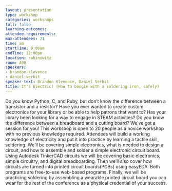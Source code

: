 ```yaml
---
layout: presentation
type: workshop
categories: workshops
full: false
learning-outcomes: 
attendee-requirements: 
max-attendees: 21
time: am
startTime: 9:00am
endTime: 12:00pm
location: rabinowitz
room: A98
speakers:
- brandon-klevence
- daniel-verbit
speaker-text: Brandon Klevence, Daniel Verbit
title: It’s Electric! (How to boogie with a soldering iron, safely)
---
```

Do you know Python, C, and Ruby, but don’t know the difference between a transistor and a resistor? Have you ever wanted to create custom electronics for your library or be able to help patrons that want to? Has your library been looking for a way to engage in STEAM activities? Do you know the difference between a breadboard and a cutting board? We’ve got a session for you!   This workshop is open to 20 people as a novice workshop with no previous knowledge required.   Attendees will build a working knowledge of electricity and put it into practice by learning a tactile skill, soldering. We’ll be covering simple electronics, what is needed to design a circuit, and how to assemble and solder a simple electronic circuit board. Using Autodesk TinkerCAD circuits we will be covering basic electronics, simple circuitry, and digital breadboarding. Then we’ll also cover how circuits are turned into printed circuit boards(PCBs) using easyEDA. Both programs are free-to-use web-based programs.   Finally, we will be practicing soldering by assembling a wearable printed circuit board you can wear for the rest of the conference as a physical credential of your success. 
